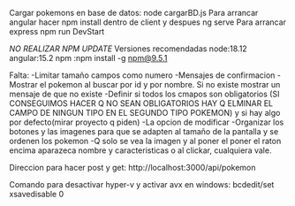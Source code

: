 Cargar pokemons en base de datos: node cargarBD.js
Para arrancar angular hacer npm install dentro de client y despues ng serve
Para arrancar express npm run DevStart

_NO REALIZAR NPM UPDATE_
Versiones recomendadas node:18.12 angular:15.2 npm :npm install -g npm@9.5.1

Falta:
-Limitar tamaño campos como numero
-Mensajes de confirmacion
-Mostrar el pokemon al  buscar por id y por nombre. Si no existe mostrar un mensaje de que no existe
-Definir si todos los cmapos son obligatorios (SI CONSEGUIMOS HACER Q NO SEAN OBLIGATORIOS HAY Q ELMINAR EL CAMPO DE NINGUN TIPO EN EL SEGUNDO TIPO POKEMON) y si hay algo por defecto(mirar proyecto q piden)
-La opcion de modificar
-Organizar los botones y las imagenes para que se adapten al tamaño de la pantalla y se ordenen los pokemon
-Q solo se vea la imagen y al poner el poner el raton encima aparazeca nombre y caracteristicas o al clickar, cualquiera vale.


Direccion para hacer post y get: http://localhost:3000/api/pokemon

Comando para desactivar hyper-v y activar avx en windows: bcdedit/set xsavedisable 0
